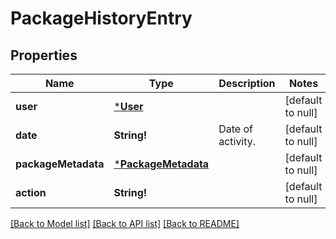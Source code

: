 # PackageHistoryEntry

## Properties
Name | Type | Description | Notes
------------ | ------------- | ------------- | -------------
**user** | [***User**](User.md) |  | [default to null]
**date** | **String!** | Date of activity. | [default to null]
**packageMetadata** | [***PackageMetadata**](PackageMetadata.md) |  | [default to null]
**action** | **String!** |  | [default to null]

[[Back to Model list]](../README.md#documentation-for-models) [[Back to API list]](../README.md#documentation-for-api-endpoints) [[Back to README]](../README.md)


